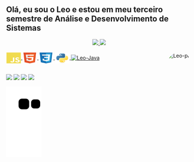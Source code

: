 ## Olá, eu sou o Leo e estou em meu terceiro semestre de Análise e Desenvolvimento de Sistemas
<div align="center">
  <a href="https://github.com/IsraelCavalcante1">
  <img height="180em" src="https://github-readme-stats.vercel.app/api?username=IsraelCavalcante1&show_icons=true&theme=radical&include_all_commits=true&count_private=true"/>
  <img height="180em" src="https://github-readme-stats.vercel.app/api/top-langs/?username=IsraelCavalcante1&hide=Autohotkey,Handlebars&layout=compact&langs_count=7&theme=radical"/>
</div>
<div style="display: inline_block"><br>
  <img align="center" alt="Leo-Js" height="30" width="40" src="https://raw.githubusercontent.com/devicons/devicon/master/icons/javascript/javascript-plain.svg">
  <img align="center" alt="Leo-HTML" height="30" width="40" src="https://raw.githubusercontent.com/devicons/devicon/master/icons/html5/html5-original.svg">
  <img align="center" alt="Leo-CSS" height="30" width="40" src="https://raw.githubusercontent.com/devicons/devicon/master/icons/css3/css3-original.svg">
  <img align="center" alt="Leo-Java" height="30" width="40" src="https://raw.githubusercontent.com/devicons/devicon/master/icons/python/python-original.svg">
  <img align="center" alt="Leo-Java" height="30" width="40" src="https://raw.githubusercontent.com/jmnote/z-icons/master/svg/java.svg">
  <img align="right" alt="Leo-pic" height="150" style="border-radius:50px;" src="https://cdn.discordapp.com/attachments/844690969156648992/968420882865340429/Avatar-Maker_1.png">
</div>
  
  ##
 
<div> 
  <a href="https://instagram.com/srpovski" target="_blank"><img src="https://img.shields.io/badge/-Instagram-%23E4405F?style=for-the-badge&logo=instagram&logoColor=white" target="_blank"></a>
 <a href="https://discord.gg/S7xGmsBy" target="_blank"><img src="https://img.shields.io/badge/Discord-7289DA?style=for-the-badge&logo=discord&logoColor=white" target="_blank"></a> 
  <a href = "mailto:leopontorua@gmail.com"><img src="https://img.shields.io/badge/-Gmail-%23333?style=for-the-badge&logo=gmail&logoColor=white" target="_blank"></a>
  <a href="https://www.linkedin.com/in/israelcavalcante58/" target="_blank"><img src="https://img.shields.io/badge/-LinkedIn-%230077B5?style=for-the-badge&logo=linkedin&logoColor=white" target="_blank"></a> 
 
  ![Snake animation](https://github.com/IsraelCavalcante1/IsraelCavalcante1/blob/output/github-contribution-grid-snake.svg)
 
</div>
